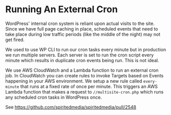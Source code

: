 # Running An External Cron

WordPress' internal cron system is reliant upon actual visits to the site. Since we have full page caching in place, scheduled events that need to take place during low traffic periods (like the middle of the night) may not get fired.

We used to use WP CLI to run our cron tasks every minute but in production we run multiple servers. Each server is set to run the cron script every minute which results in duplicate cron events being run. This is not ideal. 

We use AWS CloudWatch and a Lambda function to run an external cron job. In CloudWatch you can create rules to invoke Targets based on Events happening in your AWS environment. We setup a new rule called `every-minute` that runs at a fixed rate of once per minute. This triggers an AWS Lambda function that makes a request to `//multisite-cron.php` which runs any scheduled cron tasks in WordPress once.

See https://github.com/spiritedmedia/spiritedmedia/pull/2548